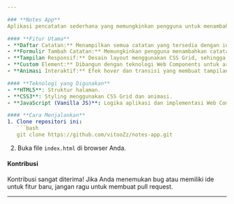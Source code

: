 ```yaml
---

### **Notes App**
Aplikasi pencatatan sederhana yang memungkinkan pengguna untuk menambahkan, melihat, dan mengelola catatan dengan antarmuka yang menarik. Aplikasi ini dirancang dengan layout responsif dan animasi interaktif untuk memberikan pengalaman pengguna yang optimal.

#### **Fitur Utama**
- **Daftar Catatan:** Menampilkan semua catatan yang tersedia dengan informasi lengkap (judul, isi, dan tanggal dibuat).
- **Formulir Tambah Catatan:** Memungkinkan pengguna menambahkan catatan baru melalui input teks dan textarea.
- **Tampilan Responsif:** Desain layout menggunakan CSS Grid, sehingga kompatibel dengan berbagai perangkat.
- **Custom Element:** Dibangun dengan teknologi Web Components untuk arsitektur UI yang lebih modular.
- **Animasi Interaktif:** Efek hover dan transisi yang membuat tampilan lebih hidup dan menarik.

#### **Teknologi yang Digunakan**
- **HTML5**: Struktur halaman.
- **CSS3**: Styling menggunakan CSS Grid dan animasi.
- **JavaScript (Vanilla JS)**: Logika aplikasi dan implementasi Web Components.

#### **Cara Menjalankan**
1. Clone repositori ini:
   ```bash
   git clone https://github.com/vitooZz/notes-app.git
   ```
2. Buka file `index.html` di browser Anda.

#### **Kontribusi**
Kontribusi sangat diterima! Jika Anda menemukan bug atau memiliki ide untuk fitur baru, jangan ragu untuk membuat pull request.

---
```

